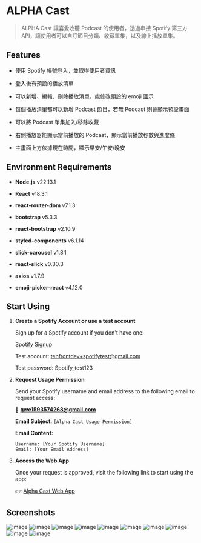 # ALPHA Cast

> ALPHA Cast 讓喜愛收聽 Podcast 的使用者，透過串接 Spotify 第三方 API，讓使用者可以自訂節目分類、收藏單集，以及線上播放單集。

## Features

- 使用 Spotify 帳號登入，並取得使用者資訊

- 登入後有預設的播放清單

- 可以新增、編輯、刪除播放清單，能修改預設的 emoji 圖示

- 每個播放清單都可以新增 Podcast 節目，若無 Podcast 則會顯示預設畫面

- 可以將 Podcast 單集加入/移除收藏

- 右側播放器能顯示當前播放的 Podcast，顯示當前播放秒數與進度條

- 主畫面上方依據現在時間，顯示早安/午安/晚安

## Environment Requirements

- **Node.js** v22.13.1

- **React** v18.3.1

- **react-router-dom** v7.1.3

- **bootstrap** v5.3.3

- **react-bootstrap** v2.10.9

- **styled-components** v6.1.14

- **slick-carousel** v1.8.1

- **react-slick** v0.30.3

- **axios** v1.7.9

- **emoji-picker-react** v4.12.0

## Start Using

1. **Create a Spotify Account or use a test account**

   Sign up for a Spotify account if you don't have one:

   [Spotify Signup](https://www.spotify.com/tw/signup)

   Test account: tenfrontdev+spotifytest@gmail.com

   Test password: Spotify_test123

2. **Request Usage Permission**

   Send your Spotify username and email address to the following email to request access:

   📩 **qwe1593574268@gmail.com**

   **Email Subject:** `[Alpha Cast Usage Permission]`

   **Email Content:**

   ```
   Username: [Your Spotify Username]
   Email: [Your Email Address]
   ```

3. **Access the Web App**

   Once your request is approved, visit the following link to start using the app:

   👉 [Alpha Cast Web App](https://pt-huang.github.io/react-alpha-cast/)

## Screenshots

![image](https://github.com/PT-HUANG/react-alpha-cast/blob/main/screenshot_welcome.png)
![image](https://github.com/PT-HUANG/react-alpha-cast/blob/main/screenshot_login.png)
![image](https://github.com/PT-HUANG/react-alpha-cast/blob/main/screenshot_home1.png)
![image](https://github.com/PT-HUANG/react-alpha-cast/blob/main/screenshot_home2.png)
![image](https://github.com/PT-HUANG/react-alpha-cast/blob/main/screenshot_home3.png)
![image](https://github.com/PT-HUANG/react-alpha-cast/blob/main/screenshot_home4.png)
![image](https://github.com/PT-HUANG/react-alpha-cast/blob/main/screenshot_home5.png)
![image](https://github.com/PT-HUANG/react-alpha-cast/blob/main/screenshot_home6.png)
![image](https://github.com/PT-HUANG/react-alpha-cast/blob/main/screenshot_home7.png)
![image](https://github.com/PT-HUANG/react-alpha-cast/blob/main/screenshot_home8.png)
